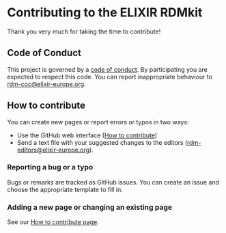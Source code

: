 # Contributing to the ELIXIR RDMkit

Thank you very much for taking the time to contribute! 

## Code of Conduct 

This project is governed by a [code of conduct](https://github.com/elixir-europe/rdmkit/blob/master/CODE_OF_CONDUCT.md). By participating you are expected to respect this code. You can report inappropriate behaviour to rdm-coc@elixir-europe.org. 

## How to contribute 

You can create new pages or report errors or typos in two ways:
 - Use the GitHub web interface ([How to contribute](https://rdmkit.elixir-europe.org/how_to_contribute))
 - Send a text file with your suggested changes to the editors (rdm-editors@elixir-europe.org). 

### Reporting a bug or a typo 

Bugs or remarks are tracked as GitHub issues. You can create an issue and choose the appropriate template to fill in. 

### Adding a new page or changing an existing page

See our [How to contribute page](https://rdmkit.elixir-europe.org/how_to_contribute).
